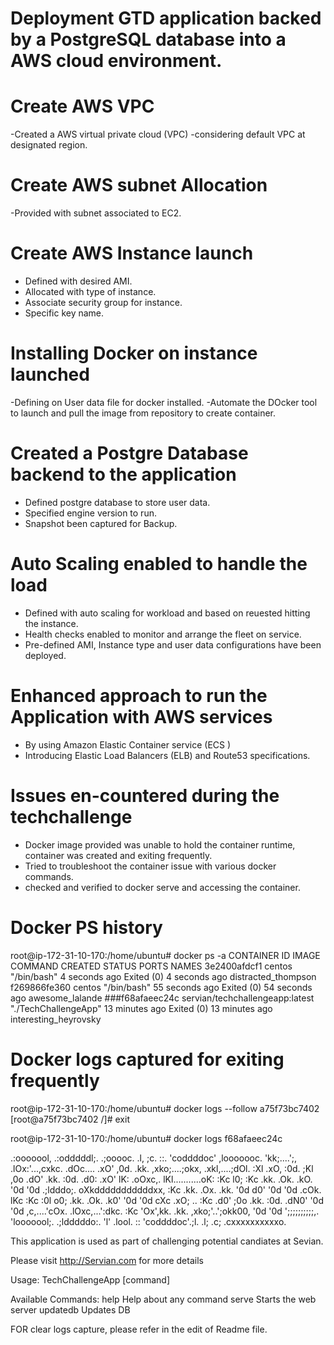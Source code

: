 # Deployment GTD application backed by a PostgreSQL database into a AWS cloud environment.


# Create AWS VPC
-Created a AWS virtual private cloud (VPC)
-considering default VPC at designated region.

# Create AWS subnet Allocation
-Provided with subnet associated to EC2.

# Create AWS Instance launch
- Defined with desired AMI.
- Allocated with type of instance.
- Associate security group for instance.
- Specific key name.

# Installing Docker on instance launched
-Defining on User data file for docker installed.
-Automate the DOcker tool to launch and pull the image from repository to create container.

# Created a Postgre Database backend to the application
- Defined postgre database to store user data.
- Specified engine version to run.
- Snapshot been captured for Backup.

# Auto Scaling enabled to handle the load
- Defined with auto scaling for workload and based on reuested hitting the instance.
- Health checks enabled to monitor and arrange the fleet on service.
- Pre-defined AMI, Instance type and user data configurations have been deployed.


# Enhanced approach to run the Application with AWS services
- By using Amazon Elastic Container service (ECS ) 
- Introducing Elastic Load Balancers (ELB) and Route53 specifications.

# Issues en-countered during the techchallenge
- Docker image provided was unable to hold the container runtime, container was created and exiting frequently.
- Tried to troubleshoot the container issue with various docker commands.
- checked and verified to docker serve and accessing the container.

# Docker PS history 
root@ip-172-31-10-170:/home/ubuntu# docker ps -a
CONTAINER ID   IMAGE                             COMMAND                CREATED          STATUS                      PORTS     NAMES
3e2400afdcf1   centos                            "/bin/bash"            4 seconds ago    Exited (0) 4 seconds ago              distracted_thompson
f269866fe360   centos                            "/bin/bash"            55 seconds ago   Exited (0) 54 seconds ago             awesome_lalande
###f68afaeec24c   servian/techchallengeapp:latest   "./TechChallengeApp"   13 minutes ago   Exited (0) 13 minutes ago             interesting_heyrovsky


# Docker logs captured for exiting frequently


root@ip-172-31-10-170:/home/ubuntu# docker logs --follow a75f73bc7402
[root@a75f73bc7402 /]# exit


root@ip-172-31-10-170:/home/ubuntu# docker logs f68afaeec24c

 .:ooooool,      .:odddddl;.      .;ooooc. .l,          ;c.    ::.      'coddddoc'         ,looooooc.
'kk;....';,    .lOx:'...,cxkc.   .dOc....  .xO'        ,0d.   .kk.    ,xko;....;okx,     .xkl,....;dOl.
:Xl           .xO,         :0d.  ;Kl        ,0o       .dO'    .kk.   :0d.        .d0:   .xO'        lK:
.oOxc,.       lKl...........oK:  :Kc         l0;      :Kc     .kk.  .Ok.          .kO.  '0d         '0d
  .;ldddo;.   oXkdddddddddddxx,  :Kc         .kk.    .Ox.     .kk.  '0d            d0'  '0d         '0d
       .cOk.  lKc                :Kc          :0l    o0;      .kk.  .Ok.          .k0'  '0d         '0d
         cXc  .xO;         ..    :Kc          .d0'  ;0o       .kk.   :0d.        .dN0'  '0d         '0d
,c,....'cOx.   .lOxc,...':dkc.   :Kc           'Ox',kk.       .kk.    ,xko;'..';okk00,  '0d         '0d   ';;;;;;;;;;,.
'looooool;.      .;ldddddo:.     'l'            .lool.         ::       'coddddoc'.;l.  .l;         .c;  .cxxxxxxxxxxo.

This application is used as part of challenging potential candiates at Sevian.

Please visit http://Servian.com for more details

Usage:
  TechChallengeApp [command]

Available Commands:
  help        Help about any command
  serve       Starts the web server
  updatedb    Updates DB

  FOR clear logs capture, please refer in the edit of Readme file.
